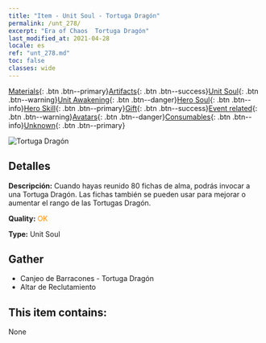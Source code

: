 ```yaml
---
title: "Item - Unit Soul - Tortuga Dragón"
permalink: /unt_278/
excerpt: "Era of Chaos  Tortuga Dragón"
last_modified_at: 2021-04-28
locale: es
ref: "unt_278.md"
toc: false
classes: wide
---
```

 [Materials](/ItemsES/){: .btn .btn--primary}[Artifacts](/ItemsES/Artifacts/){: .btn .btn--success}[Unit Soul](/ItemsES/UnitSoul/){: .btn .btn--warning}[Unit Awakening](/ItemsES/UnitAwakening/){: .btn .btn--danger}[Hero Soul](/ItemsES/HeroSoul/){: .btn .btn--info}[Hero Skill](/ItemsES/HeroSkill/){: .btn .btn--primary}[Gift](/ItemsES/Gift/){: .btn .btn--success}[Event related](/ItemsES/Events/){: .btn .btn--warning}[Avatars](/ItemsES/Avatars/){: .btn .btn--danger}[Consumables](/ItemsES/Consumables/){: .btn .btn--info}[Unknown](/ItemsES/Unknown/){: .btn .btn--primary}

 ![Tortuga Dragón](/images/u/ti_longgui.jpg)

## Detalles
 **Descripción:** Cuando hayas reunido 80 fichas de alma, podrás invocar a una Tortuga Dragón. Las fichas también se pueden usar para mejorar o aumentar el rango de las Tortugas Dragón.

 **Quality:** <span style="color: #FF8C00">OK</span>

 **Type:** Unit Soul

## Gather

*    Canjeo de Barracones - Tortuga Dragón 
*    Altar de Reclutamiento 

## This item contains:

  None

